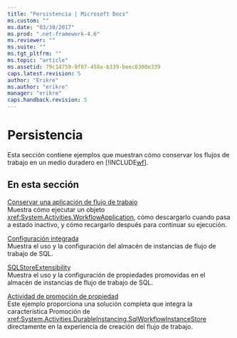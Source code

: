 ```yaml
---
title: "Persistencia | Microsoft Docs"
ms.custom: ""
ms.date: "03/30/2017"
ms.prod: ".net-framework-4.6"
ms.reviewer: ""
ms.suite: ""
ms.tgt_pltfrm: ""
ms.topic: "article"
ms.assetid: 79c14759-9f87-458a-b339-beec8300e339
caps.latest.revision: 5
author: "Erikre"
ms.author: "erikre"
manager: "erikre"
caps.handback.revision: 5
---
```

# Persistencia
Esta sección contiene ejemplos que muestran cómo conservar los flujos de trabajo en un medio duradero en [!INCLUDE[wf](../../../../includes/wf-md.md)].  
  
## En esta sección  
 [Conservar una aplicación de flujo de trabajo](../../../../docs/framework/windows-workflow-foundation/samples/persisting-a-workflow-application.md)  
 Muestra cómo ejecutar un objeto <xref:System.Activities.WorkflowApplication>, cómo descargarlo cuando pasa a estado inactivo, y cómo recargarlo después para continuar su ejecución.  
  
 [Configuración integrada](../../../../docs/framework/windows-workflow-foundation/samples/built-in-configuration.md)  
 Muestra el uso y la configuración del almacén de instancias de flujo de trabajo de SQL.  
  
 [SQLStoreExtensibility](../../../../docs/framework/windows-workflow-foundation/samples/sqlstoreextensibility.md)  
 Muestra el uso y la configuración de propiedades promovidas en el almacén de instancias de flujo de trabajo de SQL.  
  
 [Actividad de promoción de propiedad](../../../../docs/framework/windows-workflow-foundation/samples/property-promotion-activity.md)  
 Este ejemplo proporciona una solución completa que integra la característica Promoción de <xref:System.Activities.DurableInstancing.SqlWorkflowInstanceStore> directamente en la experiencia de creación del flujo de trabajo.
